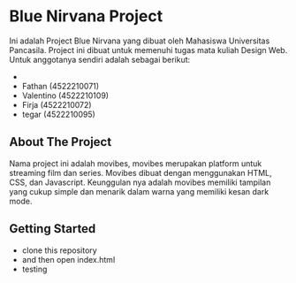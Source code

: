 # Blue Nirvana Project

Ini adalah Project Blue Nirvana yang dibuat oleh Mahasiswa Universitas Pancasila. Project ini dibuat untuk memenuhi tugas mata kuliah Design Web. Untuk anggotanya sendiri adalah sebagai berikut:

-
- Fathan (4522210071)
- Valentino (4522210109)
- Firja (4522210072)
- tegar (4522210095)

## About The Project

Nama project ini adalah movibes, movibes merupakan platform untuk streaming film dan series. Movibes dibuat dengan menggunakan HTML, CSS, dan Javascript. Keunggulan nya adalah movibes memiliki tampilan yang cukup simple dan menarik dalam warna yang memiliki kesan dark mode.

## Getting Started

- clone this repository
- and then open index.html
- testing
